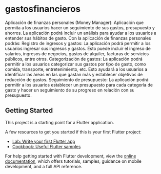 # gastosfinancieros

Aplicación de finanzas personales (Money Manager): Aplicación que permita a los usuarios hacer un seguimiento de sus gastos, presupuesto y ahorros. La aplicación podrá incluir un análisis para ayudar a los usuarios a entender sus hábitos de gasto.
Con la aplicación de finanzas personales podrás:
    Registro de ingresos y gastos: La aplicación podrá permitir a los usuarios ingresar sus ingresos y gastos. Esto puede incluir el ingreso de salarios, ingresos de negocios, gastos de alquiler, facturas de servicios públicos, entre otros.
    Categorización de gastos: La aplicación podrá permitir a los usuarios categorizar sus gastos por tipo de gasto, como comida, transporte, entretenimiento, etc. Esto ayudará a los usuarios a identificar las áreas en las que gastan más y establecer objetivos de reducción de gastos.
    Seguimiento de presupuesto: La aplicación podrá permitir a los usuarios establecer un presupuesto para cada categoría de gasto y hacer un seguimiento de su progreso en relación con su presupuesto.

## Getting Started

This project is a starting point for a Flutter application.

A few resources to get you started if this is your first Flutter project:

- [Lab: Write your first Flutter app](https://docs.flutter.dev/get-started/codelab)
- [Cookbook: Useful Flutter samples](https://docs.flutter.dev/cookbook)

For help getting started with Flutter development, view the
[online documentation](https://docs.flutter.dev/), which offers tutorials,
samples, guidance on mobile development, and a full API reference.
